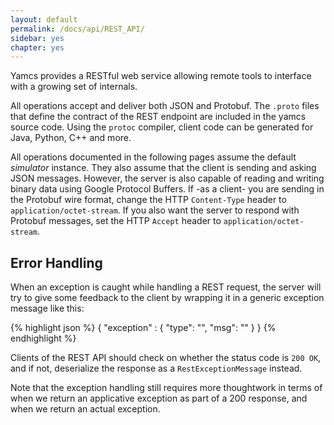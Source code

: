 ```yaml
---
layout: default
permalink: /docs/api/REST_API/
sidebar: yes
chapter: yes
---
```


Yamcs provides a RESTful web service allowing remote tools to interface with a growing set of internals.

All operations accept and deliver both JSON and Protobuf. The `.proto` files that define the contract of the REST endpoint are included in the yamcs source code. Using the `protoc` compiler, client code can be generated for Java, Python, C++ and more.

All operations documented in the following pages assume the default _simulator_ instance. They also assume that the client is sending and asking JSON messages. However, the server is also capable of reading and writing binary data using Google Protocol Buffers. If -as a client- you are sending in the Protobuf wire format, change the HTTP `Content-Type` header to `application/octet-stream`. If you also want the server to respond with Protobuf messages, set the HTTP `Accept` header to `application/octet-stream`.


## Error Handling
When an exception is caught while handling a REST request, the server will try to give some feedback to the client by wrapping it in a generic exception message like this:

{% highlight json %}
{
  "exception" : {
    "type": "<short>",
    "msg": "<long>"
  }
}
{% endhighlight %}

Clients of the REST API should check on whether the status code is `200 OK`, and if not, deserialize the response as a `RestExceptionMessage` instead.

Note that the exception handling still requires more thoughtwork in terms of when we return an applicative exception as part of a 200 response, and when we return an actual exception.
